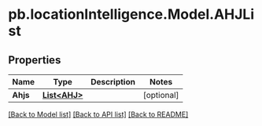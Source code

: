 # pb.locationIntelligence.Model.AHJList
## Properties

Name | Type | Description | Notes
------------ | ------------- | ------------- | -------------
**Ahjs** | [**List&lt;AHJ&gt;**](AHJ.md) |  | [optional] 

[[Back to Model list]](../README.md#documentation-for-models) [[Back to API list]](../README.md#documentation-for-api-endpoints) [[Back to README]](../README.md)

